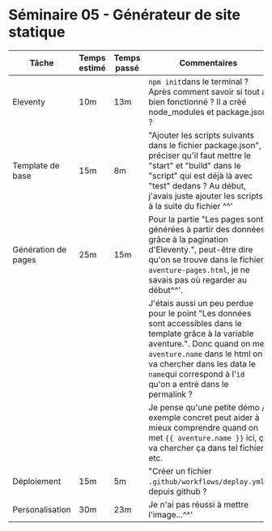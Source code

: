 # Séminaire 05 - Générateur de site statique

| Tâche               | Temps estimé | Temps passé | Commentaires                                                                                                                                                                                                                                                            |
| ------------------- | ------------ | ----------- | ----------------------------------------------------------------------------------------------------------------------------------------------------------------------------------------------------------------------------------------------------------------------- |
| Eleventy            | 10m          | 13m         | `npm init`dans le terminal ? Après comment savoir si tout a bien fonctionné ? Il a créé node_modules et package.json ?                                                                                                                                                  |
| Template de base    | 15m          | 8m          | "Ajouter les scripts suivants dans le fichier package.json", préciser qu'il faut mettre le "start" et "build" dans le "script" qui est déjà là avec "test" dedans ? Au début, j'avais juste ajouter les scripts à la suite du fichier ^^'                               |
| Génération de pages | 25m          | 15m         | Pour la partie "Les pages sont générées à partir des données grâce à la pagination d'Eleventy.", peut-être dire qu'on se trouve dans le fichier `aventure-pages.html`, je ne savais pas où regarder au début^^'.                                                        |
|                     |              |             | J'étais aussi un peu perdue pour le point "Les données sont accessibles dans le template grâce à la variable aventure.". Donc quand on met `aventure.name` dans le html on va chercher dans les data le `name`qui correspond à l'`id` qu'on a entré dans le permalink ? |
|                     |              |             | Je pense qu'une petite démo / exemple concret peut aider à mieux comprendre quand on met `{{ aventure.name }}` ici, ça va chercher ça dans tel fichier, etc.                                                                                                            |
| Déploiement         | 15m          | 5m          |  "Créer un fichier `.github/workflows/deploy.yml`" depuis github ?                                                                                                                                                                                                                                                                       |
| Personalisation     | 30m          | 23m         | Je n'ai pas réussi à mettre l'image...^^'                                                                                                                                                                                                                               |
